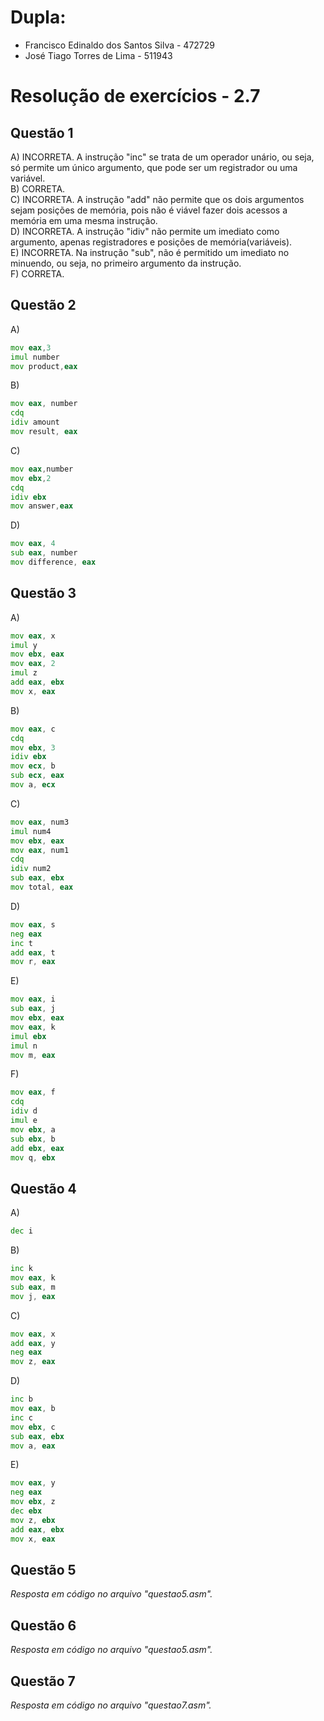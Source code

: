 # Dupla:
- Francisco Edinaldo dos Santos Silva   -    472729
- José Tiago Torres de Lima - 511943

#  Resolução de exercícios - 2.7 

##  Questão 1 
A) INCORRETA. A instrução "inc" se trata de um operador unário, ou seja, só permite um único argumento, que pode ser um registrador ou uma variável.  
B) CORRETA.  
C) INCORRETA. A instrução "add" não permite que os dois argumentos sejam posições de memória, pois não é viável fazer dois acessos a memória em uma mesma instrução.  
D) INCORRETA. A instrução "idiv" não permite um imediato como argumento, apenas registradores e posições de memória(variáveis).  
E) INCORRETA. Na instrução "sub", não é permitido um imediato no minuendo, ou seja, no primeiro argumento da instrução.  
F) CORRETA. 

## Questão 2
A)
```asm
mov eax,3
imul number
mov product,eax
```
B)
```asm
mov eax, number
cdq
idiv amount
mov result, eax
```
C)
```asm
mov eax,number
mov ebx,2
cdq
idiv ebx
mov answer,eax
```
D)
```asm
mov eax, 4
sub eax, number  
mov difference, eax
```

## Questão 3
A)
```asm
mov eax, x
imul y
mov ebx, eax
mov eax, 2
imul z
add eax, ebx
mov x, eax
```
B) 
```asm
mov eax, c
cdq 
mov ebx, 3
idiv ebx
mov ecx, b
sub ecx, eax
mov a, ecx
```
C)
```asm
mov eax, num3
imul num4
mov ebx, eax
mov eax, num1
cdq
idiv num2
sub eax, ebx
mov total, eax
```  
D) 
```asm
mov eax, s
neg eax
inc t
add eax, t
mov r, eax
```
E)
```asm
mov eax, i
sub eax, j
mov ebx, eax
mov eax, k 
imul ebx
imul n
mov m, eax
```
F)
```asm
mov eax, f 
cdq
idiv d 
imul e 
mov ebx, a 
sub ebx, b 
add ebx, eax
mov q, ebx
```

## Questão 4
A)
```asm
dec i
```
B)
```asm
inc k
mov eax, k
sub eax, m
mov j, eax
```
C)
```asm
mov eax, x
add eax, y
neg eax
mov z, eax
```
D)
```asm
inc b
mov eax, b
inc c
mov ebx, c
sub eax, ebx
mov a, eax
```
E)
```asm
mov eax, y
neg eax
mov ebx, z
dec ebx
mov z, ebx
add eax, ebx
mov x, eax

```

## Questão 5
*Resposta em código no arquivo "questao5.asm".*

## Questão 6
*Resposta em código no arquivo "questao5.asm".*

## Questão 7
*Resposta em código no arquivo "questao7.asm".*

